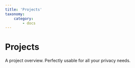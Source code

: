 ```yaml
---
title: 'Projects'
taxonomy:
    category:
        - docs
---
```


# Projects

A project overview. Perfectly usable for all your privacy needs.
